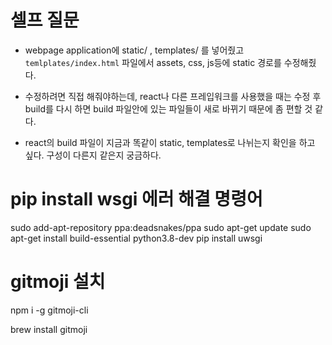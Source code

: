 # 셀프 질문
- webpage application에 static/ , templates/ 를 넣어줬고 `temlplates/index.html` 파일에서 assets, css, js등에 static 경로를 수정해줬다.

- 수정하려면 직접 해줘야하는데, react나 다른 프레입워크를 사용했을 때는 수정 후 build를 다시 하면 build 파일안에 있는 파일들이 새로 바뀌기 때문에 좀 편할 것 같다.

- react의 build 파일이 지금과 똑같이 static, templates로 나뉘는지 확인을 하고 싶다. 구성이 다른지 같은지 궁금하다.


# pip install wsgi 에러 해결 명령어

 sudo add-apt-repository ppa:deadsnakes/ppa
 sudo apt-get update
 sudo apt-get install build-essential python3.8-dev
 pip install uwsgi

# gitmoji 설치

npm i -g gitmoji-cli

brew install gitmoji

